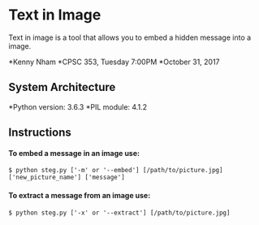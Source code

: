 # Text in Image
Text in image is a tool that allows you to embed a hidden message into a image.

*Kenny Nham
*CPSC 353, Tuesday 7:00PM
*October 31, 2017

## System Architecture
*Python version: 3.6.3
*PIL module: 4.1.2

## Instructions
#### To embed a message in an image use:
`$ python steg.py ['-m' or '--embed'] [/path/to/picture.jpg] ['new_picture_name'] ['message']`

#### To extract a message from an image use:
`$ python steg.py ['-x' or '--extract'] [/path/to/picture.jpg]`

